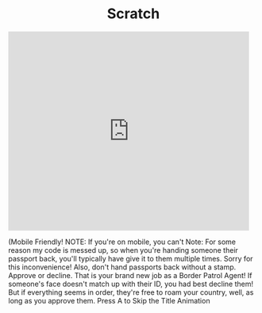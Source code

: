 <html>
  <head>
    <center>
      <h1 font-family="arial">Scratch</h1>
    </center>
  </head>
  <iframe src="https://scratch.mit.edu/projects/706377735/embed" allowtransparency="true" width="485" height="402" frameborder="0" scrolling="no" allowfullscreen></iframe> </p>(Mobile Friendly! NOTE: If you're on mobile, you can't
Note: For some reason my code is messed up, so when you're handing someone their passport back, you'll typically have give it to them multiple times. Sorry for this inconvenience! Also, don't hand passports back without a stamp.
Approve or decline. That is your brand new job as a Border Patrol Agent! If someone's face doesn't match up with their ID, you had best decline them! But if everything seems in order, they're free to roam your country, well, as long as you approve them.
Press A to Skip the Title Animation</p>
</html>

